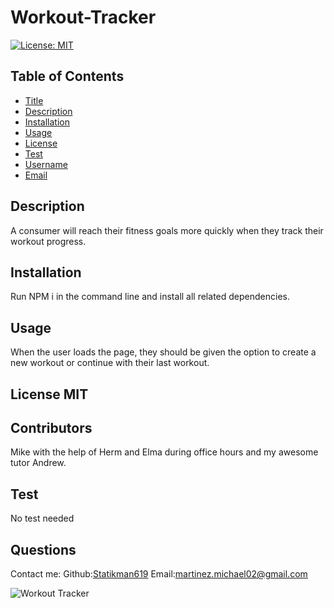 # Workout-Tracker

  [![License: MIT](https://img.shields.io/badge/License-MIT-yellow.svg)](https://opensource.org/licenses/MIT)
  ## Table of Contents
* [Title](#Title)
* [Description](#description)
* [Installation](#installation)
* [Usage](#usage)
* [License](#license)
* [Test](#test)
* [Username](#username)
* [Email](#license)

## Description
A consumer will reach their fitness goals more quickly when they track their workout progress.
## Installation 
Run NPM i in the command line and install all related dependencies.
## Usage 
When the user loads the page, they should be given the option to create a new workout or continue with their last workout.
## License MIT
## Contributors
Mike with the help of Herm and Elma during office hours and my awesome tutor Andrew.
## Test
No test needed
## Questions
Contact me:
Github:[Statikman619](https://github.com/Statikman619)
Email:[martinez.michael02@gmail.com](https://github.com/Statikman619)


![Workout Tracker](https://user-images.githubusercontent.com/73040685/126244116-796a0103-460e-4294-b9c4-d3e6efb4d352.png)
